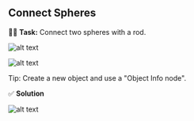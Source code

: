 ## Connect Spheres 

🧑‍💻 **Task:** Connect two spheres with a rod.

![alt text](image-20250626143618679.png)


![alt text](image-20250626143618693.png)

Tip: Create a new object and use a "Object Info node".

✅ **Solution**

![alt text](image-20250626143618703.png)





